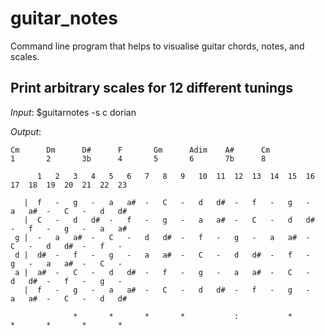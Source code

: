 # guitar_notes
Command line program that helps to visualise guitar chords, notes, and scales.

## Print arbitrary scales for 12 different tunings

_Input_: 
$guitarnotes -s c dorian


_Output_:
```
Cm      Dm      D#      F       Gm      Adim    A#      Cm
1       2       3b      4       5       6       7b      8

      1   2   3   4   5   6   7   8   9   10  11  12  13  14  15  16  17  18  19  20  21  22  23

   |  f   -   g   -   a   a#  -   C   -   d   d#  -   f   -   g   -   a   a#  -   C   -   d   d#
   |  C   -   d   d#  -   f   -   g   -   a   a#  -   C   -   d   d#  -   f   -   g   -   a   a#
 g |  -   a   a#  -   C   -   d   d#  -   f   -   g   -   a   a#  -   C   -   d   d#  -   f   -
 d |  d#  -   f   -   g   -   a   a#  -   C   -   d   d#  -   f   -   g   -   a   a#  -   C   -
 a |  a#  -   C   -   d   d#  -   f   -   g   -   a   a#  -   C   -   d   d#  -   f   -   g   -
   |  f   -   g   -   a   a#  -   C   -   d   d#  -   f   -   g   -   a   a#  -   C   -   d   d#

              *       *       *       *           :           *       *       *       *       *
```

